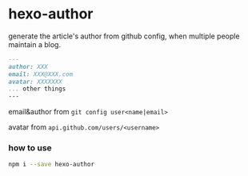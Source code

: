 # hexo-author
generate the article's author from github config, when multiple people maintain a blog.

```markdown
---
author: XXX
email: XXX@XXX.com
avatar: XXXXXXX
... other things
---
```

email&author from `git config user<name|email>`

avatar from `api.github.com/users/<username>`

### how to use
```bash
npm i --save hexo-author
```
